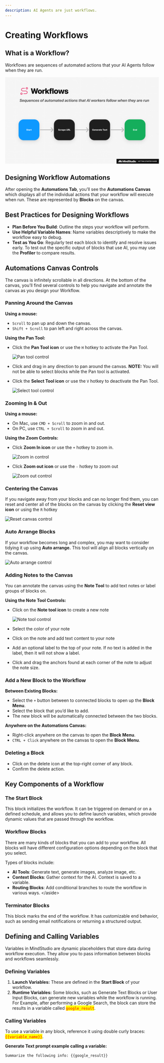 ```yaml
---
description: AI Agents are just workflows.
---
```


# Creating Workflows

## What is a Workflow?

Workflows are sequences of automated actions that your AI Agents follow when they are run.

![Frame-4.jpg](../.gitbook/assets/Frame-4.jpg)

## Designing Workflow Automations

After opening the **Automations Tab**, you’ll see the **Automations Canvas** which displays all of the individual actions that your workflow will execute when run. These are represented by **Blocks** on the canvas.

## **Best Practices for Designing Workflows**

* **Plan Before You Build**: Outline the steps your workflow will perform.
* **Use Helpful Variable Names**: Name variables descriptively to make the workflow easy to debug.
* **Test as You Go**: Regularly test each block to identify and resolve issues early. To test out the specific output of blocks that use AI, you may use the **Profiler** to compare results.

## Automations Canvas Controls

The canvas is infinitely scrollable in all directions. At the bottom of the canvas, you’ll find several controls to help you navigate and annotate the canvas as you design your Workflow.

### Panning Around the Canvas

**Using a mouse:**

* `Scroll` to pan up and down the canvas.
* `Shift + Scroll` to pan left and right across the canvas.

**Using the Pan Tool:**

*   Click the **Pan Tool icon** or use the `H` hotkey to activate the Pan Tool.

    ![Pan tool control](<../.gitbook/assets/Screenshot 2024-11-21 at 4.52.34 PM.png>)
* Click and drag in any direction to pan around the canvas. **NOTE:** You will not be able to select blocks while the Pan tool is activated.
*   Click the **Select Tool icon** or use the `V` hotkey to deactivate the Pan Tool.

    ![Select tool control](<../.gitbook/assets/Screenshot 2024-11-21 at 4.52.53 PM.png>)

### Zooming In & Out

**Using a mouse:**

* On Mac, use `CMD + Scroll` to zoom in and out.
* On PC, use `CTRL + Scroll` to zoom in and out.

**Using the Zoom Controls:**

*   Click **Zoom In icon** or use the `+` hotkey to zoom in.

    ![Zoom in control](<../.gitbook/assets/Screenshot 2024-11-21 at 4.56.33 PM.png>)
*   Click **Zoom out icon** or use the `-` hotkey to zoom out

    ![Zoom out control](<../.gitbook/assets/Screenshot 2024-11-21 at 5.00.23 PM.png>)

### Centering the Canvas

If you navigate away from your blocks and can no longer find them, you can reset and center all of the blocks on the canvas by clicking the **Reset view icon** or using the `R` hotkey

![Reset canvas control](<../.gitbook/assets/Screenshot 2024-11-21 at 5.06.01 PM.png>)

### Auto Arrange Blocks

If your workflow becomes long and complex, you may want to consider tidying it up using **Auto arrange.** This tool will align all blocks vertically on the canvas.

![Auto arrange control](<../.gitbook/assets/Screenshot 2024-11-21 at 5.15.43 PM.png>)

### Adding Notes to the Canvas

You can annotate the canvas using the **Note Tool** to add text notes or label groups of blocks on.

**Using the Note Tool Controls:**

*   Click on the **Note tool icon** to create a new note

    ![Note tool control](<../.gitbook/assets/Screenshot 2024-11-21 at 8.38.48 PM.png>)
* Select the color of your note
* Click on the note and add text content to your note
* Add an optional label to the top of your note. If no text is added in the label, then it will not show a label.
* Click and drag the anchors found at each corner of the note to adjust the note size.

### Add a New Block to the Workflow

**Between Existing Blocks:**

* Select the `+` button between to connected blocks to open up the **Block Menu**.
* Select the block that you’d like to add.
* The new block will be automatically connected between the two blocks.

**Anywhere on the Automations Canvas:**

* Right-click anywhere on the canvas to open the **Block Menu**.
* `CTRL + Click` anywhere on the canvas to open the **Block Menu**.

### Deleting a Block

* Click on the delete icon at the top-right corner of any block.
* Confirm the delete action.

## Key Components of a Workflow

### **The Start Block**

This block initializes the workflow. It can be triggered on demand or on a defined schedule, and allows you to define launch variables, which provide dynamic values that are passed through the workflow.

### **Workflow Blocks**

There are many kinds of blocks that you can add to your workflow. All blocks will have different configuration options depending on the block that you select.

Types of blocks include:

* **AI Tools**: Generate text, generate images, analyze image, etc.
* **Context Blocks**: Gather context for the AI. Context is saved to a variable.
* **Routing Blocks**: Add conditional branches to route the workflow in various ways. \</aside>

### **Terminator Blocks**

This block marks the end of the workflow. It has customizable end behavior, such as sending email notifications or returning a structured output.

## Defining and Calling Variables

Variables in MindStudio are dynamic placeholders that store data during workflow execution. They allow you to pass information between blocks and workflows seamlessly.

### **Defining Variables**

1. **Launch Variables:** These are defined in the **Start Block** of your workflow.
2. **Runtime Variables:** Some blocks, such as Generate Text Blocks or User Input Blocks, can generate new variables while the workflow is running. For Example, after performing a Google Search, the block can store the results in a variable called <mark style="color:red;">`google_result`</mark>.

### **Calling Variables**

To use a variable in any block, reference it using double curly braces: <mark style="color:red;">`{{variable_name}}`</mark>.

**Generate Text prompt example calling a variable:**

```
Summarize the following info: {{google_result}}
```
